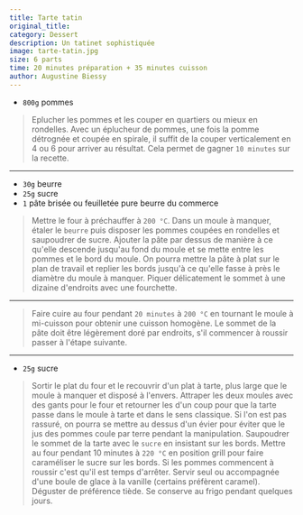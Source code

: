 ```yaml
---
title: Tarte tatin
original_title: 
category: Dessert
description: Un tatinet sophistiquée
image: tarte-tatin.jpg
size: 6 parts
time: 20 minutes préparation + 35 minutes cuisson
author: Augustine Biessy
---
```



* `800g` pommes

> Eplucher les pommes et les couper en quartiers ou mieux en rondelles. Avec un éplucheur de pommes, une fois la pomme détrognée et coupée en spirale, il suffit de la couper verticalement en 4 ou 6 pour arriver au résultat. Cela permet de gagner `10 minutes` sur la recette.

---

* `30g` beurre
* `25g` sucre
* `1` pâte brisée ou feuilletée pure beurre du commerce

> Mettre le four à préchauffer à `200 °C`. Dans un moule à manquer, étaler le `beurre` puis disposer les pommes coupées en rondelles et saupoudrer de sucre. Ajouter la pâte par dessus de manière à ce qu'elle descende jusqu'au fond du moule et se mette entre les pommes et le bord du moule. On pourra mettre la pâte à plat sur le plan de travail et replier les bords jusqu'à ce qu'elle fasse à près le diamètre du moule à manquer. Piquer délicatement le sommet à une dizaine d'endroits avec une fourchette. 

---

> Faire cuire au four pendant `20 minutes` à `200 °C` en tournant le moule à mi-cuisson pour obtenir une cuisson homogène. Le sommet de la pâte doit être légèrement doré par endroits, s'il commencer à roussir passer à l'étape suivante. 

---

* `25g` sucre

> Sortir le plat du four et le recouvrir d'un plat à tarte, plus large que le moule à manquer et disposé à l'envers. Attraper les deux moules avec des gants pour le four et retourner les d'un coup pour que la tarte passe dans le moule à tarte et dans le sens classique. Si l'on est pas rassuré, on pourra se mettre au dessus d'un évier pour éviter que le jus des pommes coule par terre pendant la manipulation. Saupoudrer le sommet de la tarte avec le `sucre` en insistant sur les bords. Mettre au four pendant 10 minutes à `220 °C` en position grill pour faire caraméliser le sucre sur les bords. Si les pommes commencent à roussir c'est qu'il est temps d'arrêter. Servir seul ou accompagnée d'une boule de glace à la vanille (certains préfèrent caramel). Déguster de préférence tiède. Se conserve au frigo pendant quelques jours.
